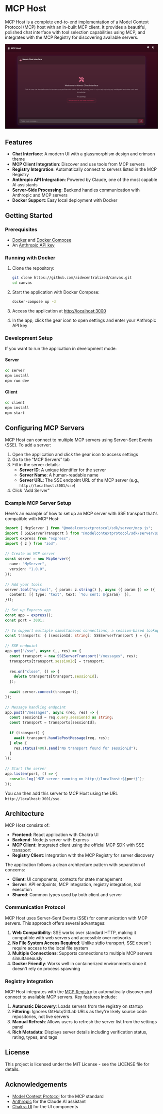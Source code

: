 # MCP Host

MCP Host is a complete end-to-end implementation of a Model Context Protocol (MCP) host with an in-built MCP client. It provides a beautiful, polished chat interface with tool selection capabilities using MCP, and integrates with the MCP Registry for discovering available servers.

![MCP Host Screenshot](host_screenshot.png)

## Features

- **Chat Interface**: A modern UI with a glassmorphism design and crimson theme
- **MCP Client Integration**: Discover and use tools from MCP servers
- **Registry Integration**: Automatically connect to servers listed in the MCP Registry
- **Anthropic API Integration**: Powered by Claude, one of the most capable AI assistants
- **Server-Side Processing**: Backend handles communication with Anthropic and MCP servers
- **Docker Support**: Easy local deployment with Docker

## Getting Started

### Prerequisites

- [Docker](https://docs.docker.com/get-docker/) and [Docker Compose](https://docs.docker.com/compose/install/)
- An [Anthropic API key](https://console.anthropic.com/)

### Running with Docker

1. Clone the repository:

   ```bash
   git clone https://github.com/aidecentralized/canvas.git
   cd canvas
   ```

2. Start the application with Docker Compose:

   ```bash
   docker-compose up -d
   ```

3. Access the application at [http://localhost:3000](http://localhost:3000)

4. In the app, click the gear icon to open settings and enter your Anthropic API key

### Development Setup

If you want to run the application in development mode:

#### Server

```bash
cd server
npm install
npm run dev
```

#### Client

```bash
cd client
npm install
npm start
```

## Configuring MCP Servers

MCP Host can connect to multiple MCP servers using Server-Sent Events (SSE). To add a server:

1. Open the application and click the gear icon to access settings
2. Go to the "MCP Servers" tab
3. Fill in the server details:
   - **Server ID**: A unique identifier for the server
   - **Server Name**: A human-readable name
   - **Server URL**: The SSE endpoint URL of the MCP server (e.g., `http://localhost:3001/sse`)
4. Click "Add Server"

### Example MCP Server Setup

Here's an example of how to set up an MCP server with SSE transport that's compatible with MCP Host:

```typescript
import { McpServer } from "@modelcontextprotocol/sdk/server/mcp.js";
import { SSEServerTransport } from "@modelcontextprotocol/sdk/server/sse.js";
import express from "express";
import { z } from "zod";

// Create an MCP server
const server = new McpServer({
  name: "MyServer",
  version: "1.0.0",
});

// Add your tools
server.tool("my-tool", { param: z.string() }, async ({ param }) => ({
  content: [{ type: "text", text: `You sent: ${param}` }],
}));

// Set up Express app
const app = express();
const port = 3001;

// To support multiple simultaneous connections, a session-based lookup object is used
const transports: { [sessionId: string]: SSEServerTransport } = {};

// SSE endpoint
app.get("/sse", async (_, res) => {
  const transport = new SSEServerTransport("/messages", res);
  transports[transport.sessionId] = transport;

  res.on("close", () => {
    delete transports[transport.sessionId];
  });

  await server.connect(transport);
});

// Message handling endpoint
app.post("/messages", async (req, res) => {
  const sessionId = req.query.sessionId as string;
  const transport = transports[sessionId];

  if (transport) {
    await transport.handlePostMessage(req, res);
  } else {
    res.status(400).send("No transport found for sessionId");
  }
});

// Start the server
app.listen(port, () => {
  console.log(`MCP server running on http://localhost:${port}`);
});
```

You can then add this server to MCP Host using the URL `http://localhost:3001/sse`.

## Architecture

MCP Host consists of:

- **Frontend**: React application with Chakra UI
- **Backend**: Node.js server with Express
- **MCP Client**: Integrated client using the official MCP SDK with SSE transport
- **Registry Client**: Integration with the MCP Registry for server discovery

The application follows a clean architecture pattern with separation of concerns:

- **Client**: UI components, contexts for state management
- **Server**: API endpoints, MCP integration, registry integration, tool execution
- **Shared**: Common types used by both client and server

### Communication Protocol

MCP Host uses Server-Sent Events (SSE) for communication with MCP servers. This approach offers several advantages:

1. **Web Compatibility**: SSE works over standard HTTP, making it compatible with web servers and accessible over networks
2. **No File System Access Required**: Unlike stdio transport, SSE doesn't require access to the local file system
3. **Multiple Connections**: Supports connections to multiple MCP servers simultaneously
4. **Docker Friendly**: Works well in containerized environments since it doesn't rely on process spawning

### Registry Integration

MCP Host integrates with the [MCP Registry](https://nanda-registry.com) to automatically discover and connect to available MCP servers. Key features include:

1. **Automatic Discovery**: Loads servers from the registry on startup
2. **Filtering**: Ignores GitHub/GitLab URLs as they're likely source code repositories, not live servers
3. **Manual Refresh**: Allows users to refresh the server list from the settings panel
4. **Rich Metadata**: Displays server details including verification status, rating, types, and tags

## License

This project is licensed under the MIT License - see the LICENSE file for details.

## Acknowledgements

- [Model Context Protocol](https://modelcontextprotocol.io/) for the MCP standard
- [Anthropic](https://www.anthropic.com/) for the Claude AI assistant
- [Chakra UI](https://chakra-ui.com/) for the UI components
